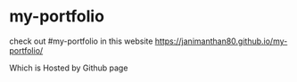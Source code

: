 # my-portfolio
check out #my-portfolio in this website https://janimanthan80.github.io/my-portfolio/ 

Which is Hosted by Github page

